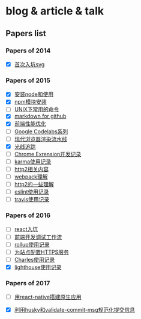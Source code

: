 # blog & article & talk

## Papers list

### Papers of 2014

- [x] [首次入坑svg](https://github.com/jasonChen1982/blog/blob/master/papers/2014-12-01-首次入坑svg.md)

### Papers of 2015

- [x] [安装node和使用](https://github.com/jasonChen1982/blog/blob/master/papers/2015-01-10-安装node和使用.md)
- [x] [npm模块安装](https://github.com/jasonChen1982/blog/blob/master/papers/2015-01-11-npm模块安装.md)
- [ ] [UNIX下常用的命令](https://github.com/jasonChen1982/blog/blob/master/papers/2015-01-20-UNIX下常用的命令.md)
- [x] [markdown for github](https://github.com/jasonChen1982/blog/blob/master/papers/2015-02-11-markdown%20for%20github.md)
- [x] [前端性能优化](https://github.com/jasonChen1982/blog/blob/master/papers/2015-03-14-前端性能优化.md)
- [ ] [Google Codelabs系列](https://github.com/jasonChen1982/blog/blob/master/papers/2015-04-09-Google%20Codelabs系列)
- [ ] [现代浏览器渲染流水线](https://github.com/jasonChen1982/blog/blob/master/papers/2015-07-10-现代浏览器渲染流水线.md)
- [x] [光线追踪](https://github.com/jasonChen1982/blog/blob/master/papers/2015-10-02-光线追踪.md)
- [ ] [Chrome Exrension开发记录](https://github.com/jasonChen1982/blog/blob/master/papers/2015-10-16-Chrome%20Exrension开发记录.md)
- [ ] [karma使用记录](https://github.com/jasonChen1982/blog/blob/master/papers/2015-11-15-karma使用记录.md)
- [ ] [http2相关内容](https://github.com/jasonChen1982/blog/blob/master/papers/2015-11-20-http2相关内容.md)
- [ ] [webpack理解](https://github.com/jasonChen1982/blog/blob/master/papers/2015-11-22-webpack理解.md)
- [ ] [http2的一些理解](https://github.com/jasonChen1982/blog/blob/master/papers/2015-12-02-http2的一些理解.md)
- [ ] [eslint使用记录](https://github.com/jasonChen1982/blog/blob/master/papers/2015-12-10-eslint使用记录.md)
- [ ] [travis使用记录](https://github.com/jasonChen1982/blog/blob/master/papers/2015-12-19-travis使用记录.md)

### Papers of 2016

- [ ] [react入坑](https://github.com/jasonChen1982/blog/blob/master/papers/2016-02-20-react入坑.md)
- [ ] [前端开发调试工作流](https://github.com/jasonChen1982/blog/blob/master/papers/2016-03-02-前端开发调试工作流.md)
- [ ] [rollup使用记录](https://github.com/jasonChen1982/blog/blob/master/papers/2016-06-10-rollup使用记录.md)
- [ ] [为站点配置HTTPS服务](https://github.com/jasonChen1982/blog/blob/master/papers/2016-08-20-为站点配置HTTPS服务.md)
- [ ] [Charles使用记录](https://github.com/jasonChen1982/blog/blob/master/papers/2016-11-02-Charles使用记录.md)
- [x] [lighthouse使用记录](https://github.com/jasonChen1982/blog/blob/master/papers/2016-12-23-lighthouse使用记录.md)

### Papers of 2017

- [ ] [用react-native搭建原生应用](https://github.com/jasonChen1982/blog/blob/master/papers/2017-01-02-用react-native搭建原生应用.md)
- [x] [利用husky和validate-commit-msg规范化提交信息](https://github.com/jasonChen1982/blog/blob/master/papers/2017-02-14-利用husky和validate-commit-msg规范化提交信息.md)


